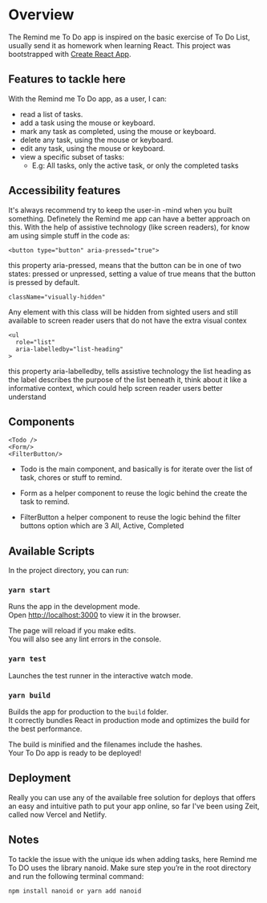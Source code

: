 # Overview

The Remind me To Do app is inspired on the basic exercise of To Do List, usually send it as homework when learning React. 
This project was bootstrapped with [Create React App](https://github.com/facebook/create-react-app).

## Features to tackle here
With the Remind me To Do app, as a user, I can:

- read a list of tasks.
- add a task using the mouse or keyboard.
- mark any task as completed, using the mouse or keyboard.
- delete any task, using the mouse or keyboard.
- edit any task, using the mouse or keyboard.
- view a specific subset of tasks: 
  - E.g: All tasks, only the active task, or only the completed tasks

## Accessibility features

It's always recommend try to keep the user-in -mind when you built something. Definetely the Remind me app can have a better approach on this. With the help of assistive technology (like screen readers), for know am using simple stuff in the code as:

```
<button type="button" aria-pressed="true">
```
this property aria-pressed, means that the button can be in one of two states: pressed or unpressed, setting a value of true means that the button is pressed by default.

```
className="visually-hidden"
```
Any element with this class will be hidden from sighted users and still available to screen reader users that do not have the extra visual contex

```
<ul
  role="list"
  aria-labelledby="list-heading"
>
```
this property aria-labelledby, tells assistive technology the list heading as the label  describes the purpose of the list beneath it, think about it like a informative context, which could help screen reader users better understand

## Components

```
<Todo />
<Form/>
<FilterButton/>  
```
- Todo is the main component, and basically is for iterate over the list of task, chores or stuff to remind. 

- Form as a helper component to reuse the logic behind the create the task to remind.

- FilterButton a helper component to reuse the logic behind the filter buttons option which are 3 All, Active, Completed 

## Available Scripts

In the project directory, you can run:

### `yarn start`

Runs the app in the development mode.<br />
Open [http://localhost:3000](http://localhost:3000) to view it in the browser.

The page will reload if you make edits.<br />
You will also see any lint errors in the console.

### `yarn test`

Launches the test runner in the interactive watch mode.<br />


### `yarn build`

Builds the app for production to the `build` folder.<br />
It correctly bundles React in production mode and optimizes the build for the best performance.

The build is minified and the filenames include the hashes.<br />
Your To Do app is ready to be deployed!

## Deployment

Really you can use any of the available free solution for deploys that offers an easy and intuitive path to put your app online, so far I've been using Zeit, called now Vercel and Netlify.

## Notes

To tackle the issue with the unique ids when adding tasks, here Remind me To DO uses the library nanoid.
Make sure step you’re in the root directory and run the following terminal command:
```
npm install nanoid or yarn add nanoid
```




